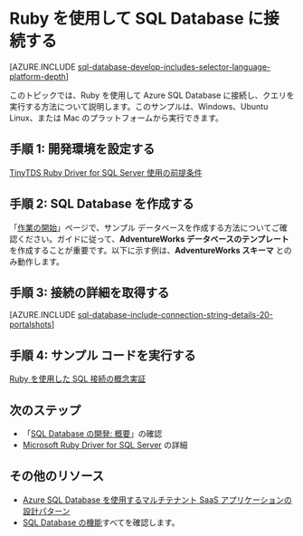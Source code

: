 <properties
	pageTitle="Ruby を使用して SQL Database に接続する | Microsoft Azure"
	description="Azure SQL Database に接続するための Ruby コード サンプルを提供します。"
	services="sql-database"
	documentationCenter=""
	authors="ajlam"
	manager="jhubbard"
	editor=""/>


<tags
	ms.service="sql-database"
	ms.workload="drivers"
	ms.tgt_pltfrm="na"
	ms.devlang="ruby"
	ms.topic="article"
	ms.date="09/16/2016"
	ms.author="andrela"/>


# Ruby を使用して SQL Database に接続する 

[AZURE.INCLUDE [sql-database-develop-includes-selector-language-platform-depth](../../includes/sql-database-develop-includes-selector-language-platform-depth.md)]

このトピックでは、Ruby を使用して Azure SQL Database に接続し、クエリを実行する方法について説明します。このサンプルは、Windows、Ubuntu Linux、または Mac のプラットフォームから実行できます。

## 手順 1: 開発環境を設定する

[TinyTDS Ruby Driver for SQL Server 使用の前提条件](https://msdn.microsoft.com/library/mt711041.aspx)

## 手順 2: SQL Database を作成する

「[作業の開始](sql-database-get-started.md)」ページで、サンプル データベースを作成する方法についてご確認ください。ガイドに従って、**AdventureWorks データベースのテンプレート**を作成することが重要です。以下に示す例は、**AdventureWorks スキーマ** とのみ動作します。

## 手順 3: 接続の詳細を取得する

[AZURE.INCLUDE [sql-database-include-connection-string-details-20-portalshots](../../includes/sql-database-include-connection-string-details-20-portalshots.md)]

## 手順 4: サンプル コードを実行する

[Ruby を使用した SQL 接続の概念実証](http://msdn.microsoft.com/library/mt715797.aspx)

## 次のステップ

* 「[SQL Database の開発: 概要](sql-database-develop-overview.md)」の確認
* [Microsoft Ruby Driver for SQL Server](https://msdn.microsoft.com/library/mt691981.aspx) の詳細

## その他のリソース 

* [Azure SQL Database を使用するマルチテナント SaaS アプリケーションの設計パターン](sql-database-design-patterns-multi-tenancy-saas-applications.md)
* [SQL Database の機能](https://azure.microsoft.com/services/sql-database/)すべてを確認します。

<!---HONumber=AcomDC_0921_2016-->
